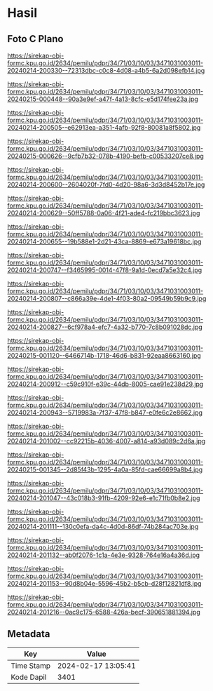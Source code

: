 # Hasil

## Foto C Plano

https://sirekap-obj-formc.kpu.go.id/2634/pemilu/pdpr/34/71/03/10/03/3471031003011-20240214-200330--72313dbc-c0c8-4d08-a4b5-6a2d098efb14.jpg

https://sirekap-obj-formc.kpu.go.id/2634/pemilu/pdpr/34/71/03/10/03/3471031003011-20240215-000448--90a3e9ef-a47f-4a13-8cfc-e5d174fee23a.jpg

https://sirekap-obj-formc.kpu.go.id/2634/pemilu/pdpr/34/71/03/10/03/3471031003011-20240214-200505--e62913ea-a351-4afb-92f8-80081a8f5802.jpg

https://sirekap-obj-formc.kpu.go.id/2634/pemilu/pdpr/34/71/03/10/03/3471031003011-20240215-000626--9cfb7b32-078b-4190-befb-c00533207ce8.jpg

https://sirekap-obj-formc.kpu.go.id/2634/pemilu/pdpr/34/71/03/10/03/3471031003011-20240214-200600--2604020f-7fd0-4d20-98a6-3d3d8452b17e.jpg

https://sirekap-obj-formc.kpu.go.id/2634/pemilu/pdpr/34/71/03/10/03/3471031003011-20240214-200629--50ff5788-0a06-4f21-ade4-fc219bbc3623.jpg

https://sirekap-obj-formc.kpu.go.id/2634/pemilu/pdpr/34/71/03/10/03/3471031003011-20240214-200655--19b588e1-2d21-43ca-8869-e673a19618bc.jpg

https://sirekap-obj-formc.kpu.go.id/2634/pemilu/pdpr/34/71/03/10/03/3471031003011-20240214-200747--f3465995-0014-47f8-9a1d-0ecd7a5e32c4.jpg

https://sirekap-obj-formc.kpu.go.id/2634/pemilu/pdpr/34/71/03/10/03/3471031003011-20240214-200807--c866a39e-4de1-4f03-80a2-09549b59b9c9.jpg

https://sirekap-obj-formc.kpu.go.id/2634/pemilu/pdpr/34/71/03/10/03/3471031003011-20240214-200827--6cf978a4-efc7-4a32-b770-7c8b091028dc.jpg

https://sirekap-obj-formc.kpu.go.id/2634/pemilu/pdpr/34/71/03/10/03/3471031003011-20240215-001120--6466714b-1718-46d6-b831-92eaa8663160.jpg

https://sirekap-obj-formc.kpu.go.id/2634/pemilu/pdpr/34/71/03/10/03/3471031003011-20240214-200912--c59c910f-e39c-44db-8005-cae91e238d29.jpg

https://sirekap-obj-formc.kpu.go.id/2634/pemilu/pdpr/34/71/03/10/03/3471031003011-20240214-200943--5719983a-7f37-47f8-b847-e0fe6c2e8662.jpg

https://sirekap-obj-formc.kpu.go.id/2634/pemilu/pdpr/34/71/03/10/03/3471031003011-20240214-201002--cc92215b-4036-4007-a814-a93d089c2d6a.jpg

https://sirekap-obj-formc.kpu.go.id/2634/pemilu/pdpr/34/71/03/10/03/3471031003011-20240215-001345--2d85f43b-1295-4a0a-85fd-cae66699a8b4.jpg

https://sirekap-obj-formc.kpu.go.id/2634/pemilu/pdpr/34/71/03/10/03/3471031003011-20240214-201047--43c018b3-91fb-4209-92e6-e1c71fb0b8e2.jpg

https://sirekap-obj-formc.kpu.go.id/2634/pemilu/pdpr/34/71/03/10/03/3471031003011-20240214-201111--130c0efa-da4c-4d0d-86df-74b284ac703e.jpg

https://sirekap-obj-formc.kpu.go.id/2634/pemilu/pdpr/34/71/03/10/03/3471031003011-20240214-201132--ab0f2076-1c1a-4e3e-9328-764e16a4a36d.jpg

https://sirekap-obj-formc.kpu.go.id/2634/pemilu/pdpr/34/71/03/10/03/3471031003011-20240214-201153--90d8b04e-5596-45b2-b5cb-d28f12821df8.jpg

https://sirekap-obj-formc.kpu.go.id/2634/pemilu/pdpr/34/71/03/10/03/3471031003011-20240214-201216--0ac9c175-6588-426a-becf-390651881394.jpg


## Metadata

| Key        | Value               |
| ---------- | ------------------- |
| Time Stamp | 2024-02-17 13:05:41 |
| Kode Dapil | 3401                |




